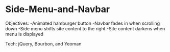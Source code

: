 # Side-Menu-and-Navbar

Objectives:
-Animated hamburger button
-Navbar fades in when scrolling down
-Side menu shifts site content to the right
-Site content darkens when menu is displayed

Tech: 
jQuery, Bourbon, and Yeoman
